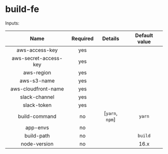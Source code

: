 # build-fe

Inputs:

| Name  | Required | Details | Default value |
| :---: | :------: | :-----: | :-----------: |
| aws-access-key | yes | | |
| aws-secret-access-key | yes | | |
| aws-region | yes | | |
| aws-s3-name | yes | | |
| aws-cloudfront-name | yes | | |
| slack-channel | yes | | |
| slack-token | yes | | |
| build-command | no | [`yarn`, `npm`] | `yarn` |
| app-envs | no | | |
| build-path | no | | `build` |
| node-version | no | | 16.x |

